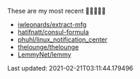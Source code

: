 These are my most recent 🌟🌟🌟🌟🌟

* [iwleonards/extract-mfg](https://github.com/iwleonards/extract-mfg)
* [hatifnatt/consul-formula](https://github.com/hatifnatt/consul-formula)
* [phuhl/linux_notification_center](https://github.com/phuhl/linux_notification_center)
* [thelounge/thelounge](https://github.com/thelounge/thelounge)
* [LemmyNet/lemmy](https://github.com/LemmyNet/lemmy)

Last updated: 2021-02-21T03:11:44.179496

